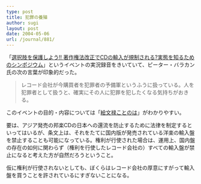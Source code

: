 ```yaml
---
type: post
title: 犯罪の養殖
author: sugi
layout: post
date: 2004-05-06
url: /journal/881/
---
```

「<a href="http://blog.livedoor.jp/memorylab/archives/463227.html" onclick="_gaq.push(['_trackEvent', 'outbound-article', 'http://blog.livedoor.jp/memorylab/archives/463227.html', '選択肢を保護しよう!! 著作権法改正でCDの輸入が規制される?実態を知るためのシンポジウム']);" >選択肢を保護しよう!! 著作権法改正でCDの輸入が規制される?実態を知るためのシンポジウム</a>」というイベントの実況録音をきいていて、ピーター・バラカン氏の次の言葉が印象的だった。

> レコード会社が今購買者を犯罪者の予備軍というふうに扱っている。人を犯罪者として扱うと、確実にその人に犯罪を犯したくなる気持ちがおきる。

このイベントの目的・内容については「<a href="http://kotonoha.main.jp/2004/05/04.html" onclick="_gaq.push(['_trackEvent', 'outbound-article', 'http://kotonoha.main.jp/2004/05/04.html', '絵文禄ことのは']);" >絵文禄ことのは</a>」がわかりやすい。

要は、アジア発売の邦楽CDの日本への還流を防止するために法律を制定するといってはいるが、条文上は、それをたてに国内版が発売されている洋楽の輸入盤を禁止することも可能になっている。権利が行使された場合は、運用上、国内盤の存在の如何に関わらず（権利を行使したレコード会社の）すべての輸入盤が禁止になると考えた方が自然だろうということ。

仮に権利が行使されないとしても、ぼくらはレコード会社の厚意にすがって輸入盤を買うことを許されているにすぎないことになる。